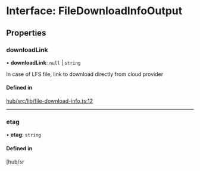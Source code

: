 # Interface: FileDownloadInfoOutput

## Properties

### downloadLink

• **downloadLink**: ``null`` \| `string`

In case of LFS file, link to download directly from cloud provider

#### Defined in

[hub/src/lib/file-download-info.ts:12](https://github.com/huggingface/huggingface.js/blob/main/packages/hub/src/lib/file-download-info.ts#L12)

___

### etag

• **etag**: `string`

#### Defined in

[hub/sr